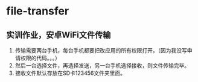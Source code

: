 # file-transfer
## 实训作业，安卓WiFi文件传输

1. 传输需要两台手机，每台手机都要把改应用的所有权限打开，（因为我没写申请权限的代码。。。）
2. 然后一台选择文件，再选择发送，另一台手机选择接收，则文件传输完毕。
3. 接收文件默认存放在SD卡123456文件夹里面。
